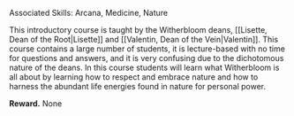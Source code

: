 Associated Skills: Arcana, Medicine, Nature

This introductory course is taught by the Witherbloom deans, [[Lisette, Dean of the Root|Lisette]] and [[Valentin, Dean of the Vein|Valentin]]. This course contains a large number of students, it is lecture-based with no time for questions and answers, and it is very confusing due to the dichotomous nature of the deans. In this course students will learn what Witherbloom is all about by learning how to respect and embrace nature and how to harness the abundant life energies found in nature for personal power.

**Reward.** None